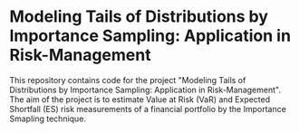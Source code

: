 # Modeling Tails of Distributions by Importance Sampling: Application in Risk-Management

This repository contains code for the project "Modeling Tails of Distributions by Importance Sampling: Application in Risk-Management". The aim of the project is to estimate Value at Risk (VaR) and Expected Shortfall (ES) risk measurements of a financial portfolio by the Importance Smapling technique.

